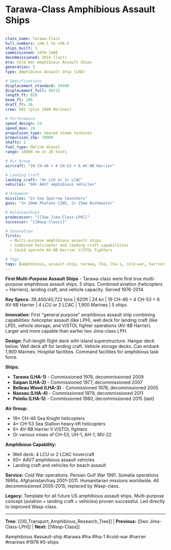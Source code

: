 # Tarawa-Class Amphibious Assault Ships

```yaml
---
class_name: Tarawa-Class
hull_numbers: LHA-1 to LHA-5
ships_built: 5
commissioned: 1976-1980
decommissioned: 2014 (last)
era: Cold War Amphibious Assault Ships
generation: 5
type: Amphibious Assault Ship (LHA)

# Specifications
displacement_standard: 39400
displacement_full: 40722
length_ft: 820
beam_ft: 106
draft_ft: 26
crew: 902 (plus 1900 Marines)

# Performance
speed_design: 24
speed_max: 24
propulsion_type: Geared steam turbines
propulsion_shp: 70000
shafts: 2
fuel_type: Marine diesel
range: 10000 nm at 20 knots

# Air Group
aircraft: "19 CH-46 + 4 CH-53 + 6 AV-8B Harrier"

# Landing Craft
landing_craft: "4× LCU or 2× LCAC"
vehicles: "60+ AAV7 amphibious vehicles"

# Armament
missiles: "2× Sea Sparrow launchers"
guns: "3× 20mm Phalanx CIWS, 2× 25mm Bushmaster"

# Relationships
predecessor: "[[Iwo Jima-Class-LPH]]"
successor: "[[Wasp-Class]]"

# Innovation
firsts:
  - Multi-purpose amphibious assault ships
  - Combined helicopter and landing craft capabilities
  - Could operate AV-8B Harrier V/STOL fighters

# Tags
tags: [amphibious, assault-ship, tarawa, lha, lha-1, cold-war, harrier, marines, 1976, 5-ships]
---
```

**First Multi-Purpose Assault Ships** - Tarawa-class were first true multi-purpose amphibious assault ships. 5 ships. Combined aviation (helicopters + Harriers), landing craft, and vehicle capacity. Served 1976-2014.

**Key Specs:** 39,400/40,722 tons | 820ft | 24 kn | 19 CH-46 + 4 CH-53 + 6 AV-8B Harrier | 4 LCU or 2 LCAC | 1,900 Marines | 5 ships

**Innovation:** First "general purpose" amphibious assault ship combining capabilities: helicopter assault (like LPH), well deck for landing craft (like LPD), vehicle storage, and V/STOL fighter operations (AV-8B Harrier). Larger and more capable than earlier Iwo Jima-class LPH.

**Design:** Full-length flight deck with island superstructure. Hangar deck below. Well deck aft for landing craft. Vehicle storage decks. Can embark 1,900 Marines. Hospital facilities. Command facilities for amphibious task force.

**Ships:**
- **Tarawa (LHA-1)** - Commissioned 1976, decommissioned 2009
- **Saipan (LHA-2)** - Commissioned 1977, decommissioned 2007
- **Belleau Wood (LHA-3)** - Commissioned 1978, decommissioned 2005
- **Nassau (LHA-4)** - Commissioned 1979, decommissioned 2011
- **Peleliu (LHA-5)** - Commissioned 1980, decommissioned 2015 (last)

**Air Group:**
- 19× CH-46 Sea Knight helicopters
- 4× CH-53 Sea Stallion heavy-lift helicopters
- 6× AV-8B Harrier II V/STOL fighters
- Or various mixes of CH-53, UH-1, AH-1, MV-22

**Amphibious Capability:**
- Well deck: 4 LCU or 2 LCAC hovercraft
- 60+ AAV7 amphibious assault vehicles
- Landing craft and vehicles for beach assault

**Service:** Cold War operations. Persian Gulf War 1991. Somalia operations 1990s. Afghanistan/Iraq 2001-2011. Humanitarian missions worldwide. All decommissioned 2005-2015, replaced by Wasp-class.

**Legacy:** Template for all future US amphibious assault ships. Multi-purpose concept (aviation + landing craft + vehicles) proven successful. Led directly to improved Wasp-class.

---
**Tree:** [[00_Transport_Amphibious_Research_Tree]] | **Previous:** [[Iwo Jima-Class-LPH]] | **Next:** [[Wasp-Class]]

#amphibious #assault-ship #tarawa #lha #lha-1 #cold-war #harrier #marines #1976 #5-ships
